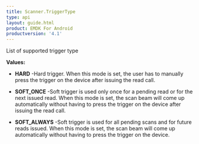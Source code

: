 ```yaml
---
title: Scanner.TriggerType
type: api
layout: guide.html
product: EMDK For Android
productversion: '4.1'
---
```



List of supported trigger type

**Values:**

* **HARD** -Hard trigger. When this mode is set, the user has to manually press
 the trigger on the device after issuing the read call.

* **SOFT_ONCE** -Soft trigger is used only once for a pending read or for the next
 issued read. When this mode is set, the scan beam will come up
 automatically without having to press the trigger on the device after issuing the read call.

* **SOFT_ALWAYS** -Soft trigger is used for all pending scans and for future reads
 issued. When this mode is set, the scan beam will come up
 automatically without having to press the trigger on the device.









